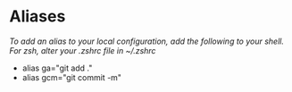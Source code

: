 # Aliases
*To add an alias to your local configuration, add the following to your shell. For zsh, alter your
.zshrc file in ~/.zshrc*

- alias ga="git add ."
- alias gcm="git commit -m"